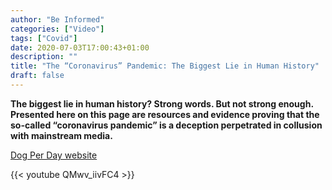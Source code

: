 ```yaml
---
author: "Be Informed"
categories: ["Video"]
tags: ["Covid"]
date: 2020-07-03T17:00:43+01:00
description: ""
title: "The “Coronavirus” Pandemic: The Biggest Lie in Human History"
draft: false
---
```


**The biggest lie in human history? Strong words. But not strong enough. Presented here on this page are resources and evidence proving that the so-called “coronavirus pandemic” is a deception perpetrated in collusion with mainstream media.**

[Dog Per Day website](https://dogperday.com/coronavirus-pandemic-biggest-lie-in-human-history/) 

{{< youtube QMwv_iivFC4 >}}